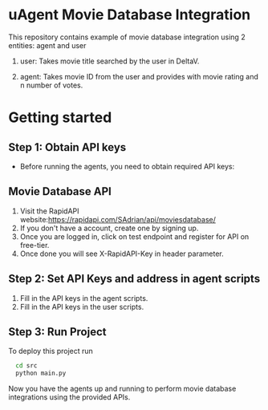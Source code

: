 # uAgent Movie Database Integration

This repository contains example of movie database integration using 2 entities: agent and user

1. user: Takes movie title searched by the user in DeltaV.

2. agent: Takes movie ID from the user and provides with movie rating and n number of votes.

# Getting started


## Step 1: Obtain API keys

- Before running the agents, you need to obtain required API keys:




## Movie Database API

1. Visit the RapidAPI website:https://rapidapi.com/SAdrian/api/moviesdatabase/
2. If you don't have a account, create one by signing up.
3. Once you are logged in, click on test endpoint and register for API on free-tier.
4. Once done you will see X-RapidAPI-Key in header parameter.

## Step 2: Set API Keys and address in agent scripts

1. Fill in the API keys in the agent scripts.
2. Fill in the API keys in the user scripts.




## Step 3: Run Project

To deploy this project run

```bash
  cd src
  python main.py
```

Now you have the agents up and running to perform movie database integrations using the provided APIs.
